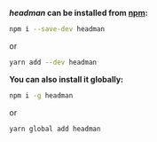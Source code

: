 **_headman_ can be installed from [npm](https://www.npmjs.com/package/headman):**

```bash
npm i --save-dev headman
```

or

```bash
yarn add --dev headman
```

**You can also install it globally:**

```bash
npm i -g headman
```

or

```bash
yarn global add headman
```
